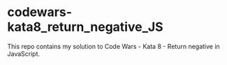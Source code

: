 # codewars-kata8_return_negative_JS

This repo contains my solution to Code Wars - Kata 8 - Return negative in JavaScript.
